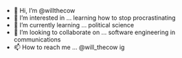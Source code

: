 - 👋 Hi, I’m @willthecow
- 👀 I’m interested in ... learning how to stop procrastinating 
- 🌱 I’m currently learning ... political science 
- 💞️ I’m looking to collaborate on ... software engineering in communications 
- 📫 How to reach me ... @will_thecow ig

<!---
willthecow/willthecow is a ✨ special ✨ repository because its `README.md` (this file) appears on your GitHub profile.
You can click the Preview link to take a look at your changes.
--->
